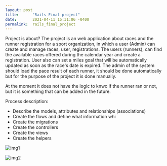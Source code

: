 ```yaml
---
layout: post
title:      "Rails Final project"
date:       2021-04-11 15:31:06 -0400
permalink:  rails_final_project
---
```



Project is about?
The project is an web application about races and the runner registration for a sport organization, in which a user (Admin) can create and manage races, user, registrations. The users (runners), can find the available races offered during the calendar year and create a registration. 
User also can set a miles goal that will be automatically updated as soon as the race's date is expired. The admin of the system should load the pace result of each runner, it should be done automatically but for the purpose of the project it is done manually.

At the moment it does not have the logic to knwo if the runner ran or not, but it is something that can be added in the future.

Process description:
* Describe the models, attributes and relationships (associations)
* Create the flows and define what information whi
* Create the migrations 
* Create the controllers
* Create the views
* Create the helpers 


![img1](https://www.redhikari.com/clients/learnco/Rails-blog-1.jpg)



![img2](https://www.redhikari.com/clients/learnco/Rails-blog-2.jpg)







